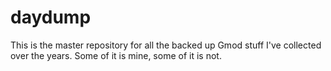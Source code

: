 # daydump
This is the master repository for all the backed up Gmod stuff I've collected over the years. Some of it is mine, some of it is not.
